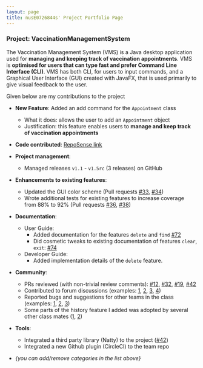 ```yaml
---
layout: page
title: nusE0726844s' Project Portfolio Page
---
```


### Project: VaccinationManagementSystem

The Vaccination Management System (VMS) is a Java desktop application used for **managing and keeping track of vaccination appointments**.
VMS is **optimised for users that can type fast and prefer Command Line Interface (CLI)**.
VMS has both CLI, for users to input commands, and a Graphical User Interface (GUI) created with JavaFX, that is used primarily to give visual feedback to the user.

Given below are my contributions to the project

* **New Feature**: Added an add command for the `Appointment` class
  * What it does: allows the user to add an `Appointment` object
  * Justification: this feature enables users to **manage and keep track of vaccination appointments**

* **Code contributed**: [RepoSense link](https://nus-cs2103-ay2223s2.github.io/tp-dashboard/?search=nuse0726844&breakdown=true)

* **Project management**:
  * Managed releases `v1.1` - `v1.5rc` (3 releases) on GitHub

* **Enhancements to existing features**:
  * Updated the GUI color scheme (Pull requests [\#33](), [\#34]())
  * Wrote additional tests for existing features to increase coverage from 88% to 92% (Pull requests [\#36](), [\#38]())

* **Documentation**:
  * User Guide:
    * Added documentation for the features `delete` and `find` [\#72]()
    * Did cosmetic tweaks to existing documentation of features `clear`, `exit`: [\#74]()
  * Developer Guide:
    * Added implementation details of the `delete` feature.

* **Community**:
  * PRs reviewed (with non-trivial review comments): [\#12](), [\#32](), [\#19](), [\#42]()
  * Contributed to forum discussions (examples: [1](), [2](), [3](), [4]())
  * Reported bugs and suggestions for other teams in the class (examples: [1](), [2](), [3]())
  * Some parts of the history feature I added was adopted by several other class mates ([1](), [2]())

* **Tools**:
  * Integrated a third party library (Natty) to the project ([\#42]())
  * Integrated a new Github plugin (CircleCI) to the team repo

* _{you can add/remove categories in the list above}_
